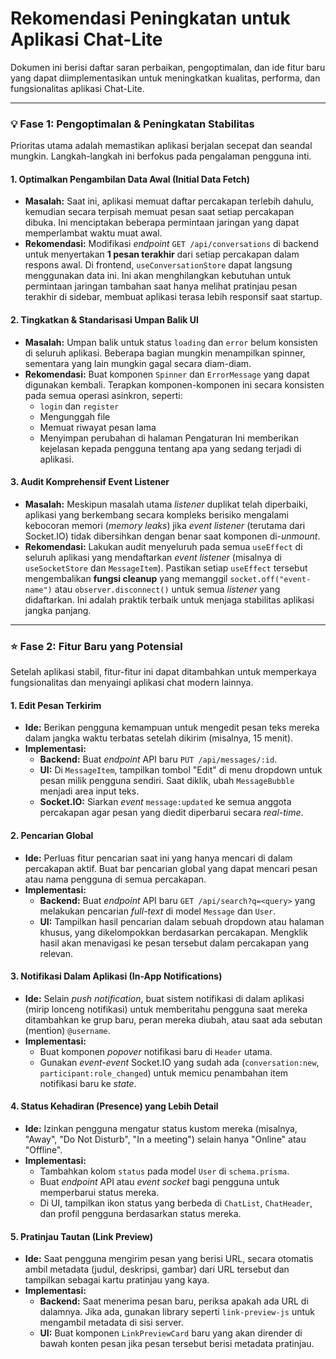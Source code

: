 # Rekomendasi Peningkatan untuk Aplikasi Chat-Lite

Dokumen ini berisi daftar saran perbaikan, pengoptimalan, dan ide fitur baru yang dapat diimplementasikan untuk meningkatkan kualitas, performa, dan fungsionalitas aplikasi Chat-Lite.

---

### 💡 Fase 1: Pengoptimalan & Peningkatan Stabilitas

Prioritas utama adalah memastikan aplikasi berjalan secepat dan seandal mungkin. Langkah-langkah ini berfokus pada pengalaman pengguna inti.

#### 1. **Optimalkan Pengambilan Data Awal (Initial Data Fetch)**
*   **Masalah:** Saat ini, aplikasi memuat daftar percakapan terlebih dahulu, kemudian secara terpisah memuat pesan saat setiap percakapan dibuka. Ini menciptakan beberapa permintaan jaringan yang dapat memperlambat waktu muat awal.
*   **Rekomendasi:** Modifikasi *endpoint* `GET /api/conversations` di backend untuk menyertakan **1 pesan terakhir** dari setiap percakapan dalam respons awal. Di frontend, `useConversationStore` dapat langsung menggunakan data ini. Ini akan menghilangkan kebutuhan untuk permintaan jaringan tambahan saat hanya melihat pratinjau pesan terakhir di sidebar, membuat aplikasi terasa lebih responsif saat startup.

#### 2. **Tingkatkan & Standarisasi Umpan Balik UI**
*   **Masalah:** Umpan balik untuk status `loading` dan `error` belum konsisten di seluruh aplikasi. Beberapa bagian mungkin menampilkan spinner, sementara yang lain mungkin gagal secara diam-diam.
*   **Rekomendasi:** Buat komponen `Spinner` dan `ErrorMessage` yang dapat digunakan kembali. Terapkan komponen-komponen ini secara konsisten pada semua operasi asinkron, seperti: 
    *   `login` dan `register`
    *   Mengunggah file
    *   Memuat riwayat pesan lama
    *   Menyimpan perubahan di halaman Pengaturan
    Ini memberikan kejelasan kepada pengguna tentang apa yang sedang terjadi di aplikasi.

#### 3. **Audit Komprehensif Event Listener**
*   **Masalah:** Meskipun masalah utama *listener* duplikat telah diperbaiki, aplikasi yang berkembang secara kompleks berisiko mengalami kebocoran memori (*memory leaks*) jika *event listener* (terutama dari Socket.IO) tidak dibersihkan dengan benar saat komponen di-*unmount*.
*   **Rekomendasi:** Lakukan audit menyeluruh pada semua `useEffect` di seluruh aplikasi yang mendaftarkan *event listener* (misalnya di `useSocketStore` dan `MessageItem`). Pastikan setiap `useEffect` tersebut mengembalikan **fungsi cleanup** yang memanggil `socket.off("event-name")` atau `observer.disconnect()` untuk semua *listener* yang didaftarkan. Ini adalah praktik terbaik untuk menjaga stabilitas aplikasi jangka panjang.

---

### ⭐ Fase 2: Fitur Baru yang Potensial

Setelah aplikasi stabil, fitur-fitur ini dapat ditambahkan untuk memperkaya fungsionalitas dan menyaingi aplikasi chat modern lainnya.

#### 1. **Edit Pesan Terkirim**
*   **Ide:** Berikan pengguna kemampuan untuk mengedit pesan teks mereka dalam jangka waktu terbatas setelah dikirim (misalnya, 15 menit).
*   **Implementasi:**
    *   **Backend:** Buat *endpoint* API baru `PUT /api/messages/:id`.
    *   **UI:** Di `MessageItem`, tampilkan tombol "Edit" di menu dropdown untuk pesan milik pengguna sendiri. Saat diklik, ubah `MessageBubble` menjadi area input teks.
    *   **Socket.IO:** Siarkan *event* `message:updated` ke semua anggota percakapan agar pesan yang diedit diperbarui secara *real-time*.

#### 2. **Pencarian Global**
*   **Ide:** Perluas fitur pencarian saat ini yang hanya mencari di dalam percakapan aktif. Buat bar pencarian global yang dapat mencari pesan atau nama pengguna di semua percakapan.
*   **Implementasi:**
    *   **Backend:** Buat *endpoint* API baru `GET /api/search?q=<query>` yang melakukan pencarian *full-text* di model `Message` dan `User`.
    *   **UI:** Tampilkan hasil pencarian dalam sebuah dropdown atau halaman khusus, yang dikelompokkan berdasarkan percakapan. Mengklik hasil akan menavigasi ke pesan tersebut dalam percakapan yang relevan.

#### 3. **Notifikasi Dalam Aplikasi (In-App Notifications)**
*   **Ide:** Selain *push notification*, buat sistem notifikasi di dalam aplikasi (mirip lonceng notifikasi) untuk memberitahu pengguna saat mereka ditambahkan ke grup baru, peran mereka diubah, atau saat ada sebutan (mention) `@username`.
*   **Implementasi:**
    *   Buat komponen *popover* notifikasi baru di `Header` utama.
    *   Gunakan *event-event* Socket.IO yang sudah ada (`conversation:new`, `participant:role_changed`) untuk memicu penambahan item notifikasi baru ke *state*.

#### 4. **Status Kehadiran (Presence) yang Lebih Detail**
*   **Ide:** Izinkan pengguna mengatur status kustom mereka (misalnya, "Away", "Do Not Disturb", "In a meeting") selain hanya "Online" atau "Offline".
*   **Implementasi:**
    *   Tambahkan kolom `status` pada model `User` di `schema.prisma`.
    *   Buat *endpoint* API atau *event socket* bagi pengguna untuk memperbarui status mereka.
    *   Di UI, tampilkan ikon status yang berbeda di `ChatList`, `ChatHeader`, dan profil pengguna berdasarkan status mereka.

#### 5. **Pratinjau Tautan (Link Preview)**
*   **Ide:** Saat pengguna mengirim pesan yang berisi URL, secara otomatis ambil metadata (judul, deskripsi, gambar) dari URL tersebut dan tampilkan sebagai kartu pratinjau yang kaya.
*   **Implementasi:**
    *   **Backend:** Saat menerima pesan baru, periksa apakah ada URL di dalamnya. Jika ada, gunakan library seperti `link-preview-js` untuk mengambil metadata di sisi server.
    *   **UI:** Buat komponen `LinkPreviewCard` baru yang akan dirender di bawah konten pesan jika pesan tersebut berisi metadata pratinjau.
